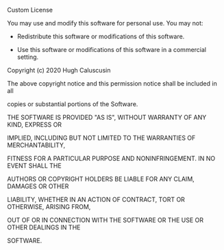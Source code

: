 Custom License



You may use and modify this software for personal use. You may not:

 - Redistribute this software or modifications of this software.

 - Use this software or modifications of this software in a commercial setting.



Copyright (c) 2020 Hugh Caluscusin



The above copyright notice and this permission notice shall be included in all

copies or substantial portions of the Software.



THE SOFTWARE IS PROVIDED "AS IS", WITHOUT WARRANTY OF ANY KIND, EXPRESS OR

IMPLIED, INCLUDING BUT NOT LIMITED TO THE WARRANTIES OF MERCHANTABILITY,

FITNESS FOR A PARTICULAR PURPOSE AND NONINFRINGEMENT. IN NO EVENT SHALL THE

AUTHORS OR COPYRIGHT HOLDERS BE LIABLE FOR ANY CLAIM, DAMAGES OR OTHER

LIABILITY, WHETHER IN AN ACTION OF CONTRACT, TORT OR OTHERWISE, ARISING FROM,

OUT OF OR IN CONNECTION WITH THE SOFTWARE OR THE USE OR OTHER DEALINGS IN THE

SOFTWARE.
